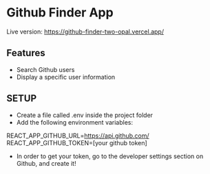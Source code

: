 # Github Finder App

Live version: https://github-finder-two-opal.vercel.app/

## Features

- Search Github users
- Display a specific user information

## SETUP

- Create a file called .env inside the project folder
- Add the following environment variables:

REACT_APP_GITHUB_URL=https://api.github.com/
REACT_APP_GITHUB_TOKEN=[your github token]

- In order to get your token, go to the developer settings section on Github, and create it!
